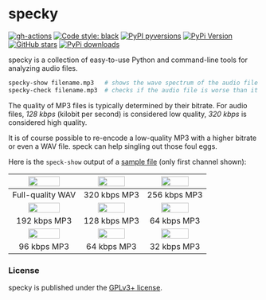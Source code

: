# specky

[![gh-actions](https://img.shields.io/github/workflow/status/nschloe/specky/ci?style=flat-square)](https://github.com/nschloe/specky/actions?query=workflow%3Aci)
[![Code style: black](https://img.shields.io/badge/code%20style-black-000000.svg?style=flat-square)](https://github.com/psf/black)
[![PyPI pyversions](https://img.shields.io/pypi/pyversions/specky.svg?style=flat-square)](https://pypi.org/pypi/specky/)
[![PyPi Version](https://img.shields.io/pypi/v/specky.svg?style=flat-square)](https://pypi.org/project/specky)
[![GitHub stars](https://img.shields.io/github/stars/nschloe/specky.svg?style=flat-square&logo=github&label=Stars&logoColor=white)](https://github.com/nschloe/specky)
[![PyPi downloads](https://img.shields.io/pypi/dm/specky.svg?style=flat-square)](https://pypistats.org/packages/specky)

specky is a collection of easy-to-use Python and command-line tools for analyzing audio
files.
```bash
specky-show filename.mp3   # shows the wave spectrum of the audio file
specky-check filename.mp3  # checks if the audio file is worse than it pretends to be
```
The quality of MP3 files is typically determined by their bitrate. For audio files, *128
kbps* (kilobit per second)  is considered low quality, *320 kbps* is considered high
quality.

It is of course possible to re-encode a low-quality MP3 with a higher bitrate or even a
WAV file. speck can help singling out those foul eggs.

Here is the `speck-show` output of a [sample
file](https://nschloe.github.io/specky/Yamaha-V50-Ride-Pattern-120bpm.wav) (only first
channel shown):

<img src="https://nschloe.github.io/specky/wav.png" width="70%"> | <img src="https://nschloe.github.io/specky/320.png" width="70%"> | <img src="https://nschloe.github.io/specky/256.png" width="70%">
:-------------------:|:------------------:|:--------------:|
Full-quality WAV     |  320 kbps MP3      |  256 kbps MP3  |
<img src="https://nschloe.github.io/specky/192.png" width="70%"> | <img src="https://nschloe.github.io/specky/128.png" width="70%"> | <img src="https://nschloe.github.io/specky/64.png" width="70%">
|  192 kbps MP3      |  128 kbps MP3  |  64 kbps MP3  |
<img src="https://nschloe.github.io/specky/96.png" width="70%"> | <img src="https://nschloe.github.io/specky/64.png" width="70%"> | <img src="https://nschloe.github.io/specky/32.png" width="70%">
|  96 kbps MP3      |  64 kbps MP3  |  32 kbps MP3  |


### License
specky is published under the [GPLv3+ license](https://www.gnu.org/licenses/gpl-3.0.en.html).
